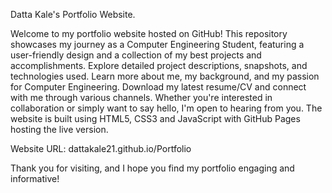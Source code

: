 
Datta Kale's Portfolio Website.

Welcome to my portfolio website hosted on GitHub! 
This repository showcases my journey as a Computer Engineering Student, featuring a user-friendly design and a collection of my best projects and accomplishments.
Explore detailed project descriptions, snapshots, and technologies used. Learn more about me, my background, and my passion for Computer Engineering. 
Download my latest resume/CV and connect with me through various channels. Whether you're interested in collaboration or simply want to say hello, 
I'm open to hearing from you. The website is built using HTML5, CSS3 and JavaScript with GitHub Pages hosting the live version.

Website URL: dattakale21.github.io/Portfolio

Thank you for visiting, and I hope you find my portfolio engaging and informative!





